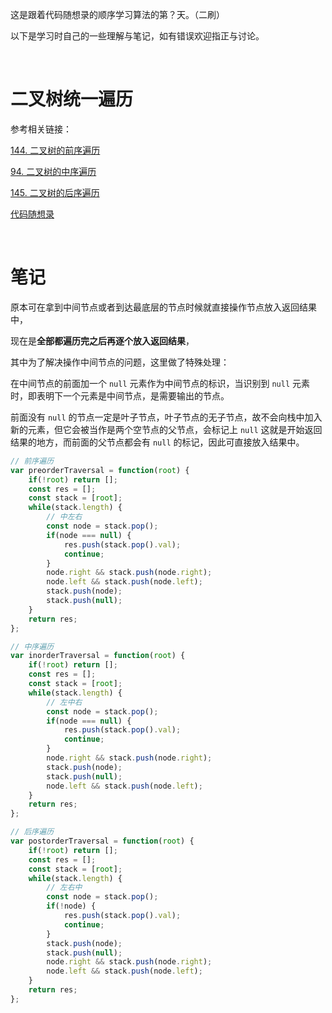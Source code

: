 这是跟着代码随想录的顺序学习算法的第？天。（二刷）

以下是学习时自己的一些理解与笔记，如有错误欢迎指正与讨论。

<br/>

# 二叉树统一遍历

参考相关链接：

[144. 二叉树的前序遍历](https://leetcode-cn.com/problems/binary-tree-preorder-traversal/)

[94. 二叉树的中序遍历](https://leetcode-cn.com/problems/binary-tree-inorder-traversal/)

[145. 二叉树的后序遍历](https://leetcode-cn.com/problems/binary-tree-postorder-traversal/)

[代码随想录](https://www.programmercarl.com/%E4%BA%8C%E5%8F%89%E6%A0%91%E7%9A%84%E7%BB%9F%E4%B8%80%E8%BF%AD%E4%BB%A3%E6%B3%95.html)

<br/>

# 笔记

原本可在拿到中间节点或者到达最底层的节点时候就直接操作节点放入返回结果中，

现在是**全部都遍历完之后再逐个放入返回结果**，

其中为了解决操作中间节点的问题，这里做了特殊处理：

在中间节点的前面加一个 `null` 元素作为中间节点的标识，当识别到 `null` 元素时，即表明下一个元素是中间节点，是需要输出的节点。

前面没有 `null` 的节点一定是叶子节点，叶子节点的无子节点，故不会向栈中加入新的元素，但它会被当作是两个空节点的父节点，会标记上 `null` 这就是开始返回结果的地方，而前面的父节点都会有 `null` 的标记，因此可直接放入结果中。

```javascript
// 前序遍历
var preorderTraversal = function(root) {
    if(!root) return [];
    const res = [];
    const stack = [root];
    while(stack.length) {
        // 中左右
        const node = stack.pop();
        if(node === null) {
            res.push(stack.pop().val);
            continue;
        }
        node.right && stack.push(node.right);
        node.left && stack.push(node.left);
        stack.push(node);
        stack.push(null);
    }
    return res;
};
```



```js
// 中序遍历
var inorderTraversal = function(root) {
    if(!root) return [];
    const res = [];
    const stack = [root];
    while(stack.length) {
        // 左中右
        const node = stack.pop();
        if(node === null) {
            res.push(stack.pop().val);
            continue;
        }
        node.right && stack.push(node.right);
        stack.push(node);
        stack.push(null);
        node.left && stack.push(node.left);
    }
    return res;
};
```



```js
// 后序遍历
var postorderTraversal = function(root) {
    if(!root) return [];
    const res = [];
    const stack = [root];
    while(stack.length) {
        // 左右中
        const node = stack.pop();
        if(!node) {
            res.push(stack.pop().val);
            continue;
        }
        stack.push(node);
        stack.push(null);
        node.right && stack.push(node.right);
        node.left && stack.push(node.left);
    }
    return res;
};
```

